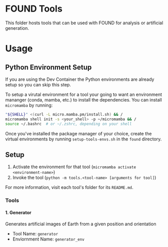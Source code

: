 # FOUND Tools
This folder hosts tools that can be used with FOUND for analysis or artificial generation.

# Usage
## Python Environment Setup
If you are using the Dev Container the Python environments are already setup so you can skip this step.  

To setup a virutal environment for a tool your going to want an environment mananger (conda, mamba, etc.) to install the dependencies. You can install `micromamba` by running:
```bash
"${SHELL}" <(curl -L micro.mamba.pm/install.sh) && /
micromamba shell init -s <your_shell> -p ~/micromamba && /
source ~/.bashrc  # or ~/.zshrc, depending on your shell
```
Once you've installed the package manager of your choice, create the virtual environments by running `setup-tools-envs.sh` in the `found` directory.

## Setup
1. Activate the environment for that tool (`micromamba activate <environment-name>`)
2. Invoke the tool (`python -m tools.<tool-name> [arguments for tool]`)

For more information, visit each tool's folder for its `README.md`.

### Tools
#### 1. Generator
   
Generates artificial images of Earth from a given position and orientation
- Tool Name: `generator`
- Enviornment Name: `generator_env`